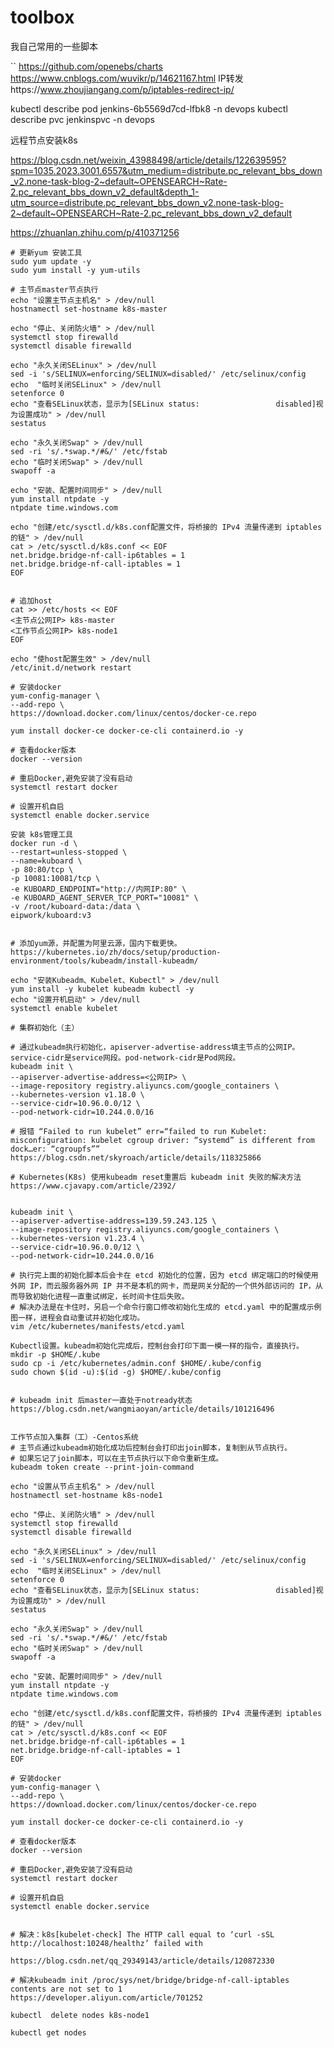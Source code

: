 # toolbox
我自己常用的一些脚本

``
https://github.com/openebs/charts
https://www.cnblogs.com/wuvikr/p/14621167.html
IP转发https://www.zhoujiangang.com/p/iptables-redirect-ip/


kubectl describe pod jenkins-6b5569d7cd-lfbk8 -n devops
kubectl describe pvc jenkinspvc -n devops

远程节点安装k8s

https://blog.csdn.net/weixin_43988498/article/details/122639595?spm=1035.2023.3001.6557&utm_medium=distribute.pc_relevant_bbs_down_v2.none-task-blog-2~default~OPENSEARCH~Rate-2.pc_relevant_bbs_down_v2_default&depth_1-utm_source=distribute.pc_relevant_bbs_down_v2.none-task-blog-2~default~OPENSEARCH~Rate-2.pc_relevant_bbs_down_v2_default


https://zhuanlan.zhihu.com/p/410371256

    # 更新yum 安装工具
    sudo yum update -y
    sudo yum install -y yum-utils
    
    # 主节点master节点执行
    echo "设置主节点主机名" > /dev/null
    hostnamectl set-hostname k8s-master
    
    echo "停止、关闭防火墙" > /dev/null
    systemctl stop firewalld
    systemctl disable firewalld
    
    echo "永久关闭SELinux" > /dev/null
    sed -i 's/SELINUX=enforcing/SELINUX=disabled/' /etc/selinux/config
    echo  "临时关闭SELinux" > /dev/null
    setenforce 0
    echo "查看SELinux状态，显示为[SELinux status:                 disabled]视为设置成功" > /dev/null
    sestatus
    
    echo "永久关闭Swap" > /dev/null
    sed -ri 's/.*swap.*/#&/' /etc/fstab
    echo "临时关闭Swap" > /dev/null
    swapoff -a
    
    echo "安装、配置时间同步" > /dev/null
    yum install ntpdate -y
    ntpdate time.windows.com

    echo "创建/etc/sysctl.d/k8s.conf配置文件，将桥接的 IPv4 流量传递到 iptables 的链" > /dev/null
    cat > /etc/sysctl.d/k8s.conf << EOF 
    net.bridge.bridge-nf-call-ip6tables = 1
    net.bridge.bridge-nf-call-iptables = 1 
    EOF
    
    
    # 追加host
    cat >> /etc/hosts << EOF 
    <主节点公网IP> k8s-master
    <工作节点公网IP> k8s-node1
    EOF

    echo "使host配置生效" > /dev/null
    /etc/init.d/network restart
    
    # 安装docker
    yum-config-manager \
    --add-repo \
    https://download.docker.com/linux/centos/docker-ce.repo
    
    yum install docker-ce docker-ce-cli containerd.io -y
    
    # 查看docker版本
    docker --version
    
    # 重启Docker,避免安装了没有启动
    systemctl restart docker
    
    # 设置开机自启
    systemctl enable docker.service
    
    安装 k8s管理工具
    docker run -d \
    --restart=unless-stopped \
    --name=kuboard \
    -p 80:80/tcp \
    -p 10081:10081/tcp \
    -e KUBOARD_ENDPOINT="http://内网IP:80" \
    -e KUBOARD_AGENT_SERVER_TCP_PORT="10081" \
    -v /root/kuboard-data:/data \
    eipwork/kuboard:v3
    
    
    # 添加yum源，并配置为阿里云源，国内下载更快。
    https://kubernetes.io/zh/docs/setup/production-environment/tools/kubeadm/install-kubeadm/
    
    echo "安装Kubeadm、Kubelet、Kubectl" > /dev/null
    yum install -y kubelet kubeadm kubectl -y
    echo "设置开机启动" > /dev/null
    systemctl enable kubelet
    
    # 集群初始化（主）
    
    # 通过kubeadm执行初始化，apiserver-advertise-address填主节点的公网IP。service-cidr是service网段。pod-network-cidr是Pod网段。
    kubeadm init \
    --apiserver-advertise-address=<公网IP> \
    --image-repository registry.aliyuncs.com/google_containers \
    --kubernetes-version v1.18.0 \
    --service-cidr=10.96.0.0/12 \
    --pod-network-cidr=10.244.0.0/16
    
    # 报错 “Failed to run kubelet” err=“failed to run Kubelet: misconfiguration: kubelet cgroup driver: “systemd” is different from dock…er: “cgroupfs””
    https://blog.csdn.net/skyroach/article/details/118325866
    
    # Kubernetes(K8s) 使用kubeadm reset重置后 kubeadm init 失败的解决方法
    https://www.cjavapy.com/article/2392/
    
    
    kubeadm init \
    --apiserver-advertise-address=139.59.243.125 \
    --image-repository registry.aliyuncs.com/google_containers \
    --kubernetes-version v1.23.4 \
    --service-cidr=10.96.0.0/12 \
    --pod-network-cidr=10.244.0.0/16
    
    # 执行完上面的初始化脚本后会卡在 etcd 初始化的位置，因为 etcd 绑定端口的时候使用外网 IP，而云服务器外网 IP 并不是本机的网卡，而是网关分配的一个供外部访问的 IP，从而导致初始化进程一直重试绑定，长时间卡住后失败。
    # 解决办法是在卡住时，另启一个命令行窗口修改初始化生成的 etcd.yaml 中的配置成示例图一样，进程会自动重试并初始化成功。
    vim /etc/kubernetes/manifests/etcd.yaml
    
    Kubectl设置。kubeadm初始化完成后，控制台会打印下面一模一样的指令，直接执行。
    mkdir -p $HOME/.kube
    sudo cp -i /etc/kubernetes/admin.conf $HOME/.kube/config
    sudo chown $(id -u):$(id -g) $HOME/.kube/config
    
    
    # kubeadm init 后master一直处于notready状态
    https://blog.csdn.net/wangmiaoyan/article/details/101216496
    
    
    工作节点加入集群（工）-Centos系统
    # 主节点通过kubeadm初始化成功后控制台会打印出join脚本，复制到从节点执行。
    # 如果忘记了join脚本，可以在主节点执行以下命令重新生成。
    kubeadm token create --print-join-command
    
    echo "设置从节点主机名" > /dev/null
    hostnamectl set-hostname k8s-node1
    
    echo "停止、关闭防火墙" > /dev/null
    systemctl stop firewalld
    systemctl disable firewalld
    
    echo "永久关闭SELinux" > /dev/null
    sed -i 's/SELINUX=enforcing/SELINUX=disabled/' /etc/selinux/config
    echo  "临时关闭SELinux" > /dev/null
    setenforce 0
    echo "查看SELinux状态，显示为[SELinux status:                 disabled]视为设置成功" > /dev/null
    sestatus
    
    echo "永久关闭Swap" > /dev/null
    sed -ri 's/.*swap.*/#&/' /etc/fstab
    echo "临时关闭Swap" > /dev/null
    swapoff -a
    
    echo "安装、配置时间同步" > /dev/null
    yum install ntpdate -y
    ntpdate time.windows.com

    echo "创建/etc/sysctl.d/k8s.conf配置文件，将桥接的 IPv4 流量传递到 iptables 的链" > /dev/null
    cat > /etc/sysctl.d/k8s.conf << EOF 
    net.bridge.bridge-nf-call-ip6tables = 1
    net.bridge.bridge-nf-call-iptables = 1 
    EOF
    
    # 安装docker
    yum-config-manager \
    --add-repo \
    https://download.docker.com/linux/centos/docker-ce.repo
    
    yum install docker-ce docker-ce-cli containerd.io -y
    
    # 查看docker版本
    docker --version
    
    # 重启Docker,避免安装了没有启动
    systemctl restart docker
    
    # 设置开机自启
    systemctl enable docker.service
    
    
    # 解决：k8s[kubelet-check] The HTTP call equal to ‘curl -sSL http://localhost:10248/healthz’ failed with
   
    https://blog.csdn.net/qq_29349143/article/details/120872330
    
    # 解决kubeadm init /proc/sys/net/bridge/bridge-nf-call-iptables contents are not set to 1
    https://developer.aliyun.com/article/701252
    
    kubectl  delete nodes k8s-node1
    
    kubectl get nodes
    
    
    

    
    
    
    
    
